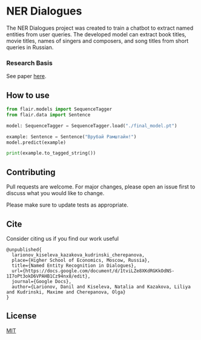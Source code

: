 # NER Dialogues
The NER Dialogues project was created to train a chatbot to extract named entities from user queries. The developed model can extract book titles, movie titles, names of singers and composers, and song titles from short queries in Russian.

### Research Basis

See paper [here](https://docs.google.com/document/d/1tviLZe8XKdRGKkOdNS-1I7oPt3okD6VPAHB1Cz94nx8/edit).
## How to use

```python
from flair.models import SequenceTagger
from flair.data import Sentence

model: SequenceTagger = SequenceTagger.load("./final_model.pt")

example: Sentence = Sentence("Врубай Рамштайн!")
model.predict(example)

print(example.to_tagged_string())
```
## Contributing
Pull requests are welcome. For major changes, please open an issue first to discuss what you would like to change.

Please make sure to update tests as appropriate.

## Cite
Consider citing us if you find our work useful

```
@unpublished{
  larionov_kiseleva_kazakova_kudrinski_cherepanova,
  place={Higher School of Economics, Moscow, Russia},
  title={Named Entity Recognition in Dialogues},
  url={https://docs.google.com/document/d/1tviLZe8XKdRGKkOdNS-1I7oPt3okD6VPAHB1Cz94nx8/edit},
  journal={Google Docs},
  author={Larionov, Danil and Kiseleva, Natalia and Kazakova, Liliya and Kudrinski, Maxime and Cherepanova, Olga}
} 
```

## License
[MIT](https://choosealicense.com/licenses/mit/)
